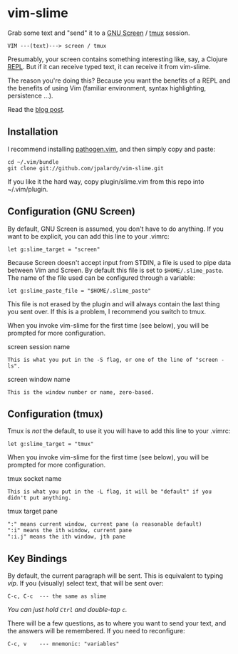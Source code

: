 vim-slime
=========

Grab some text and "send" it to a [GNU Screen](http://www.gnu.org/software/screen/) / [tmux](http://tmux.sourceforge.net/) session.

    VIM ---(text)---> screen / tmux

Presumably, your screen contains something interesting like, say, a Clojure [REPL](http://en.wikipedia.org/wiki/REPL). But if it can
receive typed text, it can receive it from vim-slime.

The reason you're doing this? Because you want the benefits of a REPL and the benefits of using Vim (familiar environment, syntax highlighting, persistence ...).

Read the [blog post](http://technotales.wordpress.com/2007/10/03/like-slime-for-vim/).

Installation
------------

I recommend installing [pathogen.vim](https://github.com/tpope/vim-pathogen), and
then simply copy and paste:

    cd ~/.vim/bundle
    git clone git://github.com/jpalardy/vim-slime.git

If you like it the hard way, copy plugin/slime.vim from this repo into ~/.vim/plugin.

Configuration (GNU Screen)
--------------------------

By default, GNU Screen is assumed, you don't have to do anything. If you want
to be explicit, you can add this line to your .vimrc:

    let g:slime_target = "screen"

Because Screen doesn't accept input from STDIN, a file is used to pipe data
between Vim and Screen. By default this file is set to `$HOME/.slime_paste`.
The name of the file used can be configured through a variable:

    let g:slime_paste_file = "$HOME/.slime_paste"

This file is not erased by the plugin and will always contain the last thing
you sent over. If this is a problem, I recommend you switch to tmux.

When you invoke vim-slime for the first time (see below), you will be prompted for more configuration.

screen session name

    This is what you put in the -S flag, or one of the line of "screen -ls".

screen window name

    This is the window number or name, zero-based.

Configuration (tmux)
--------------------

Tmux is *not* the default, to use it you will have to add this line to your .vimrc:

    let g:slime_target = "tmux"

When you invoke vim-slime for the first time (see below), you will be prompted for more configuration.

tmux socket name

    This is what you put in the -L flag, it will be "default" if you didn't put anything.

tmux target pane

    ":" means current window, current pane (a reasonable default)
    ":i" means the ith window, current pane
    ":i.j" means the ith window, jth pane

Key Bindings
------------

By default, the current paragraph will be sent. This is equivalent to typing *vip*. If you (visually) select text, that will be sent over:

    C-c, C-c  --- the same as slime
    
_You can just hold `Ctrl` and double-tap `c`._

There will be a few questions, as to where you want to send your text, and the answers will be remembered. If you need to reconfigure:

    C-c, v    --- mnemonic: "variables"

